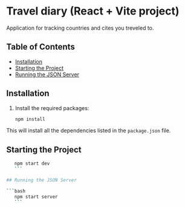 # Travel diary (React + Vite project)

Application for tracking countries and cites you treveled to.

## Table of Contents

- [Installation](#installation)
- [Starting the Project](#starting-the-project)
- [Running the JSON Server](#running-the-json-server)

## Installation

1. Install the required packages:

    ```bash
    npm install
    ```
This will install all the dependencies listed in the `package.json` file.

## Starting the Project

 ```bash
    npm start dev 
    ```

## Running the JSON Server

 ```bash
    npm start server
    ```

